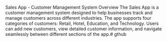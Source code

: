Sales App - Customer Management System
Overview
The Sales App is a customer management system designed to help businesses track and manage customers across different industries. The app supports four categories of customers: Retail, Hotel, Education, and Technology. Users can add new customers, view detailed customer information, and navigate seamlessly between different sections of the app.# gthub

